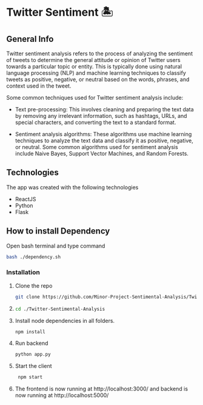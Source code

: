 # Twitter Sentiment 🏝





## General Info
Twitter sentiment analysis refers to the process of analyzing the sentiment of tweets to determine the general attitude or opinion of Twitter users towards a particular topic or entity. This is typically done using natural language processing (NLP) and machine learning techniques to classify tweets as positive, negative, or neutral based on the words, phrases, and context used in the tweet.

Some common techniques used for Twitter sentiment analysis include:

* Text pre-processing: This involves cleaning and preparing the text data by removing any irrelevant information, such as hashtags, URLs, and special characters, and converting the text to a standard format.

* Sentiment analysis algorithms: These algorithms use machine learning techniques to analyze the text data and classify it as positive, negative, or neutral. Some common algorithms used for sentiment analysis include Naive Bayes, Support Vector Machines, and Random Forests.


## Technologies
The app was created with the following technologies
* ReactJS
* Python
* Flask

## How to install Dependency
Open bash terminal and type command
```sh
bash ./dependency.sh
```

### Installation

1. Clone the repo
   ```sh
   git clone https://github.com/Minor-Project-Sentimental-Analysis/Twitter-Sentimental-Analysis
   ```
2. ```sh
   cd ./Twitter-Sentimental-Analysis
   ```
3. Install node dependencies in all folders.
   ```sh
   npm install
   ```
4. Run backend 
    ```sh
    python app.py
    ```
5. Start the client
   ```sh
    npm start
   ```
6. The frontend is now running at http://localhost:3000/  and backend is now running at http://localhost:5000/
